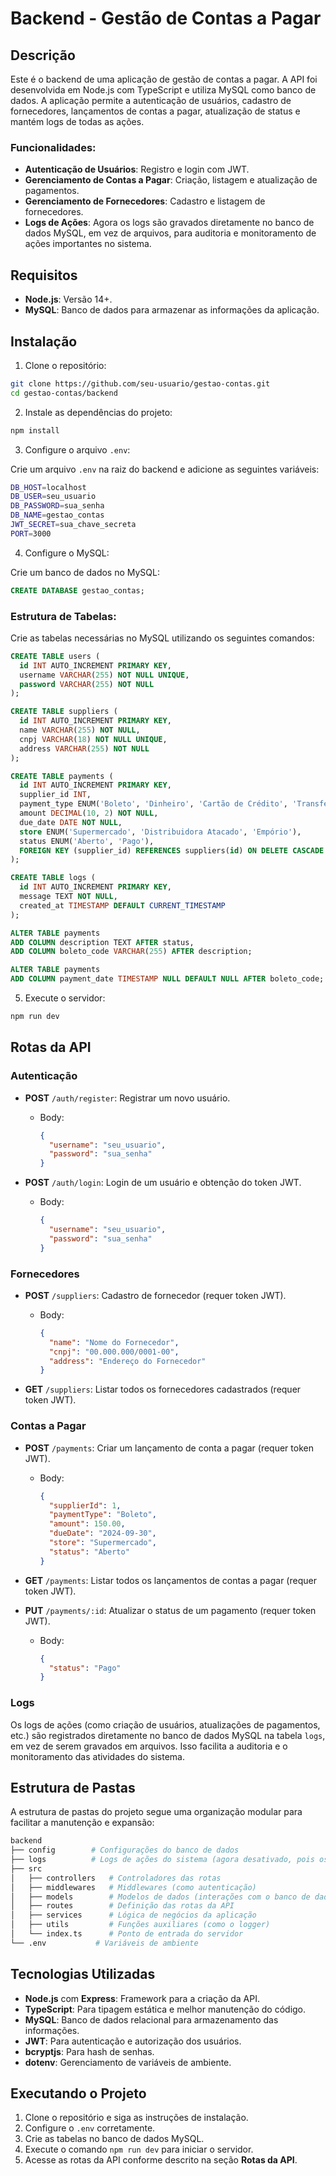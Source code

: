 
# Backend - Gestão de Contas a Pagar

## Descrição

Este é o backend de uma aplicação de gestão de contas a pagar. A API foi desenvolvida em Node.js com TypeScript e utiliza MySQL como banco de dados. A aplicação permite a autenticação de usuários, cadastro de fornecedores, lançamentos de contas a pagar, atualização de status e mantém logs de todas as ações.

### Funcionalidades:
- **Autenticação de Usuários**: Registro e login com JWT.
- **Gerenciamento de Contas a Pagar**: Criação, listagem e atualização de pagamentos.
- **Gerenciamento de Fornecedores**: Cadastro e listagem de fornecedores.
- **Logs de Ações**: Agora os logs são gravados diretamente no banco de dados MySQL, em vez de arquivos, para auditoria e monitoramento de ações importantes no sistema.

## Requisitos

- **Node.js**: Versão 14+.
- **MySQL**: Banco de dados para armazenar as informações da aplicação.

## Instalação

1. Clone o repositório:

```bash
git clone https://github.com/seu-usuario/gestao-contas.git
cd gestao-contas/backend
```

2. Instale as dependências do projeto:

```bash
npm install
```

3. Configure o arquivo `.env`:

Crie um arquivo `.env` na raiz do backend e adicione as seguintes variáveis:

```bash
DB_HOST=localhost
DB_USER=seu_usuario
DB_PASSWORD=sua_senha
DB_NAME=gestao_contas
JWT_SECRET=sua_chave_secreta
PORT=3000
```

4. Configure o MySQL:

Crie um banco de dados no MySQL:

```sql
CREATE DATABASE gestao_contas;
```

### Estrutura de Tabelas:

Crie as tabelas necessárias no MySQL utilizando os seguintes comandos:

```sql
CREATE TABLE users (
  id INT AUTO_INCREMENT PRIMARY KEY,
  username VARCHAR(255) NOT NULL UNIQUE,
  password VARCHAR(255) NOT NULL
);

CREATE TABLE suppliers (
  id INT AUTO_INCREMENT PRIMARY KEY,
  name VARCHAR(255) NOT NULL,
  cnpj VARCHAR(18) NOT NULL UNIQUE,
  address VARCHAR(255) NOT NULL
);

CREATE TABLE payments (
  id INT AUTO_INCREMENT PRIMARY KEY,
  supplier_id INT,
  payment_type ENUM('Boleto', 'Dinheiro', 'Cartão de Crédito', 'Transferência'),
  amount DECIMAL(10, 2) NOT NULL,
  due_date DATE NOT NULL,
  store ENUM('Supermercado', 'Distribuidora Atacado', 'Empório'),
  status ENUM('Aberto', 'Pago'),
  FOREIGN KEY (supplier_id) REFERENCES suppliers(id) ON DELETE CASCADE
);

CREATE TABLE logs (
  id INT AUTO_INCREMENT PRIMARY KEY,
  message TEXT NOT NULL,
  created_at TIMESTAMP DEFAULT CURRENT_TIMESTAMP
);

ALTER TABLE payments
ADD COLUMN description TEXT AFTER status,
ADD COLUMN boleto_code VARCHAR(255) AFTER description;

ALTER TABLE payments
ADD COLUMN payment_date TIMESTAMP NULL DEFAULT NULL AFTER boleto_code;

```

5. Execute o servidor:

```bash
npm run dev
```

## Rotas da API

### Autenticação

- **POST** `/auth/register`: Registrar um novo usuário.
  - Body:
    ```json
    {
      "username": "seu_usuario",
      "password": "sua_senha"
    }
    ```

- **POST** `/auth/login`: Login de um usuário e obtenção do token JWT.
  - Body:
    ```json
    {
      "username": "seu_usuario",
      "password": "sua_senha"
    }
    ```

### Fornecedores

- **POST** `/suppliers`: Cadastro de fornecedor (requer token JWT).
  - Body:
    ```json
    {
      "name": "Nome do Fornecedor",
      "cnpj": "00.000.000/0001-00",
      "address": "Endereço do Fornecedor"
    }
    ```

- **GET** `/suppliers`: Listar todos os fornecedores cadastrados (requer token JWT).

### Contas a Pagar

- **POST** `/payments`: Criar um lançamento de conta a pagar (requer token JWT).
  - Body:
    ```json
    {
      "supplierId": 1,
      "paymentType": "Boleto",
      "amount": 150.00,
      "dueDate": "2024-09-30",
      "store": "Supermercado",
      "status": "Aberto"
    }
    ```

- **GET** `/payments`: Listar todos os lançamentos de contas a pagar (requer token JWT).

- **PUT** `/payments/:id`: Atualizar o status de um pagamento (requer token JWT).
  - Body:
    ```json
    {
      "status": "Pago"
    }
    ```

### Logs

Os logs de ações (como criação de usuários, atualizações de pagamentos, etc.) são registrados diretamente no banco de dados MySQL na tabela `logs`, em vez de serem gravados em arquivos. Isso facilita a auditoria e o monitoramento das atividades do sistema.

## Estrutura de Pastas

A estrutura de pastas do projeto segue uma organização modular para facilitar a manutenção e expansão:

```bash
backend
├── config        # Configurações do banco de dados
├── logs          # Logs de ações do sistema (agora desativado, pois os logs vão para o banco de dados)
├── src
│   ├── controllers   # Controladores das rotas
│   ├── middlewares   # Middlewares (como autenticação)
│   ├── models        # Modelos de dados (interações com o banco de dados)
│   ├── routes        # Definição das rotas da API
│   ├── services      # Lógica de negócios da aplicação
│   ├── utils         # Funções auxiliares (como o logger)
│   └── index.ts      # Ponto de entrada do servidor
└── .env           # Variáveis de ambiente
```

## Tecnologias Utilizadas

- **Node.js** com **Express**: Framework para a criação da API.
- **TypeScript**: Para tipagem estática e melhor manutenção do código.
- **MySQL**: Banco de dados relacional para armazenamento das informações.
- **JWT**: Para autenticação e autorização dos usuários.
- **bcryptjs**: Para hash de senhas.
- **dotenv**: Gerenciamento de variáveis de ambiente.

## Executando o Projeto

1. Clone o repositório e siga as instruções de instalação.
2. Configure o `.env` corretamente.
3. Crie as tabelas no banco de dados MySQL.
4. Execute o comando `npm run dev` para iniciar o servidor.
5. Acesse as rotas da API conforme descrito na seção **Rotas da API**.
